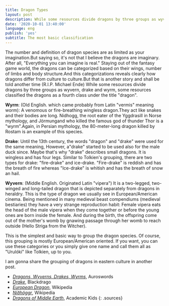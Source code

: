 ```yaml
---
title: Dragon Types
layout: post
description: While some resources divide dragons by three groups as wyvern, drake and wyrm, some resources classified the dragons as a fourth class under the title "dragon".
date: '2020-10-01 13:40:00'
language: eng
publish: 'yes'
subtitle: The most basic classification
---
```


The number and definition of dragon species are as limited as your imagination.But saying so, it's not that I believe the dragons are imaginary. After all, "Everything you can imagine is real."
Staying out of the fantasy game world, the dragons can be categorized based on their wings, number of limbs and body structure.And this categorizations reveals clearly how dragons differ from culture to culture.But that is another story and shall be told another time (R.I.P. Michael Ende)
While some resources divide dragons by three groups as wyvern, drake and wyrm, some resources classified the dragons as a fourth class under the title "dragon".

**Wyrm**: (Old English. which came probably from Latin "vermis" meaning worm): A venomous or fire-breathing wingless dragon.They act like snakes and their bodies are long. Nidhogg, the root eater of the Yggdrasill in Norse mythology, and Jörmungand who killed the famous god of thunder Thor is a "wyrm".Again, in Persian mythology, the 80-meter-long dragon killed by Rostam is an example of this species.

**Drake**: Until the 13th century, the words "dragon" and "drake" were used for the same meaning, However, a"drake" started to be used also for the male duck since. Maybe that's why "drake" describes small dragons. It is wingless and has four legs. Similar to Tolkien's grouping, there are two types for drake: "fire-drake" and ice-drake. "Fire-drake" is reddish and has the breath of fire whereas "Ice-drake" is whitish and has the breath of snow an hail.

**Wyvern**: (Middle English. Originated Latin "vipera") It is a two-legged, two-winged and long-tailed dragon that is depicted separately from dragons in heraldry. This is the type of dragon we usually see in European/American cinema. Being mentioned in many medieval beast compendiums (medieval bestiaries) they have a very strange reproduction habit: Female vipera eats the head of the male vipera when they come together or before the young ones are born inside the female. And during the birth, the offspring come out of the mother's womb by gnawing passage through her womb to reach outside (Hello Striga from the Witcher).

This is the simplest and basic way to group the dragon species. Of course, this grouping is mostly European/American oriented. If you want, you can use these categories or you simply give one name and call them all as "Urulóki" like Tolkien, up to you.

I am gonna share the grouping of dragons in eastern culture in another post.

+ *[Dragons, Wyverns, Drakes, Wyrms](https://auroswords.com/2017/04/14/dragons-wyverns-drakes-wyrms/)*, Auroswords
+ *[Drake](https://www.blackdrago.com/types/drake.htm)*, Blackdrago
+ *[European Dragon](https://en.wikipedia.org/wiki/European_dragon)*, Wikipedia
+ *[Níðhöggr](https://en.wikipedia.org/wiki/N%C3%AD%C3%B0h%C3%B6ggr)*, Wikipedia
+ *[Dragons of Middle Earth](http://academickids.com/encyclopedia/index.php/Dragons_%28Middle-earth%29)*, Academic Kids
{: .sources}
